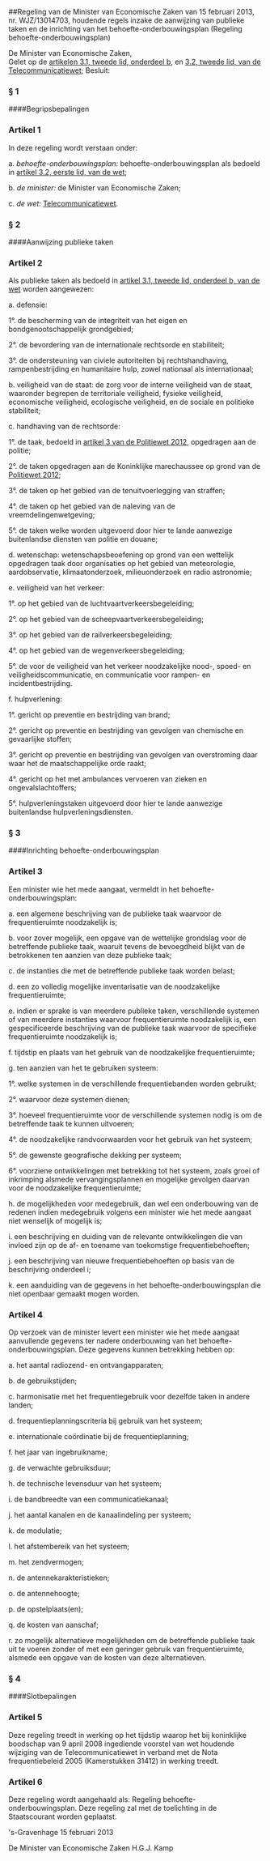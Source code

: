 <meta http-equiv='Content-Type' content='text/html; charset=utf-8' />

##Regeling van de Minister van Economische Zaken van 15 februari 2013, nr. WJZ/13014703, houdende regels inzake de aanwijzing van publieke taken en de inrichting van het behoefte-onderbouwingsplan (Regeling behoefte-onderbouwingsplan)

De Minister van Economische Zaken,  
Gelet op de [artikelen 3.1, tweede lid, onderdeel b](../../../../wet/telecommunicatiewet/BWBR0009950/README.md), en [3.2, tweede lid, van de Telecommunicatiewet](../../../../wet/telecommunicatiewet/BWBR0009950/README.md);
Besluit:     
### §  1  

####Begripsbepalingen

### Artikel  1  

In deze regeling wordt verstaan onder: 

a.  *behoefte-onderbouwingsplan:* behoefte-onderbouwingsplan als bedoeld in [artikel 3.2, eerste lid, van de wet](../../../../wet/telecommunicatiewet/BWBR0009950/README.md);  

b.  *de minister:* de Minister van Economische Zaken;  

c.  *de wet:* [Telecommunicatiewet](../../../../wet/telecommunicatiewet/BWBR0009950/README.md).   

### §  2  

####Aanwijzing publieke taken

### Artikel  2  

Als publieke taken als bedoeld in [artikel 3.1, tweede lid, onderdeel b, van de wet](../../../../wet/telecommunicatiewet/BWBR0009950/README.md) worden aangewezen: 

a. defensie: 

1°. de bescherming van de integriteit van het eigen en bondgenootschappelijk grondgebied;  

2°. de bevordering van de internationale rechtsorde en stabiliteit;  

3°. de ondersteuning van civiele autoriteiten bij rechtshandhaving, rampenbestrijding en humanitaire hulp, zowel nationaal als internationaal;    

b. veiligheid van de staat: de zorg voor de interne veiligheid van de staat, waaronder begrepen de territoriale veiligheid, fysieke veiligheid, economische veiligheid, ecologische veiligheid, en de sociale en politieke stabiliteit;  

c. handhaving van de rechtsorde: 

1°. de taak, bedoeld in [artikel 3 van de Politiewet 2012](../../../../wet/politiewet/2012/BWBR0031788/README.md), opgedragen aan de politie;  

2°. de taken opgedragen aan de Koninklijke marechaussee op grond van de [Politiewet 2012](../../../../wet/politiewet/2012/BWBR0031788/README.md);  

3°. de taken op het gebied van de tenuitvoerlegging van straffen;  

4°. de taken op het gebied van de naleving van de vreemdelingenwetgeving;  

5°. de taken welke worden uitgevoerd door hier te lande aanwezige buitenlandse diensten van politie en douane;    

d. wetenschap: wetenschapsbeoefening op grond van een wettelijk opgedragen taak door organisaties op het gebied van meteorologie, aardobservatie, klimaatonderzoek, milieuonderzoek en radio astronomie;  

e. veiligheid van het verkeer: 

1°. op het gebied van de luchtvaartverkeersbegeleiding;  

2°. op het gebied van de scheepvaartverkeersbegeleiding;  

3°. op het gebied van de railverkeersbegeleiding;  

4°. op het gebied van de wegenverkeersbegeleiding;  

5°. de voor de veiligheid van het verkeer noodzakelijke nood-, spoed- en veiligheidscommunicatie, en communicatie voor rampen- en incidentbestrijding.    

f. hulpverlening: 

1°. gericht op preventie en bestrijding van brand;  

2°. gericht op preventie en bestrijding van gevolgen van chemische en gevaarlijke stoffen;  

3°. gericht op preventie en bestrijding van gevolgen van overstroming daar waar het de maatschappelijke orde raakt;  

4°. gericht op het met ambulances vervoeren van zieken en ongevalslachtoffers;  

5°. hulpverleningstaken uitgevoerd door hier te lande aanwezige buitenlandse hulpverleningsdiensten.     

### §  3  

####Inrichting behoefte-onderbouwingsplan

### Artikel  3  

Een minister wie het mede aangaat, vermeldt in het behoefte-onderbouwingsplan: 

a. een algemene beschrijving van de publieke taak waarvoor de frequentieruimte noodzakelijk is;  

b. voor zover mogelijk, een opgave van de wettelijke grondslag voor de betreffende publieke taak, waaruit tevens de bevoegdheid blijkt van de betrokkenen ten aanzien van deze publieke taak;  

c. de instanties die met de betreffende publieke taak worden belast;  

d. een zo volledig mogelijke inventarisatie van de noodzakelijke frequentieruimte;  

e. indien er sprake is van meerdere publieke taken, verschillende systemen of van meerdere instanties waarvoor frequentieruimte noodzakelijk is, een gespecificeerde beschrijving van de publieke taak waarvoor de specifieke frequentieruimte noodzakelijk is;  

f. tijdstip en plaats van het gebruik van de noodzakelijke frequentieruimte;  

g. ten aanzien van het te gebruiken systeem: 

1°. welke systemen in de verschillende frequentiebanden worden gebruikt;  

2°. waarvoor deze systemen dienen;  

3°. hoeveel frequentieruimte voor de verschillende systemen nodig is om de betreffende taak te kunnen uitvoeren;  

4°. de noodzakelijke randvoorwaarden voor het gebruik van het systeem;  

5°. de gewenste geografische dekking per systeem;  

6°. voorziene ontwikkelingen met betrekking tot het systeem, zoals groei of inkrimping alsmede vervangingsplannen en mogelijke gevolgen daarvan voor de noodzakelijke frequentieruimte;    

h. de mogelijkheden voor medegebruik, dan wel een onderbouwing van de redenen indien medegebruik volgens een minister wie het mede aangaat niet wenselijk of mogelijk is;  

i. een beschrijving en duiding van de relevante ontwikkelingen die van invloed zijn op de af- en toename van toekomstige frequentiebehoeften;  

j. een beschrijving van nieuwe frequentiebehoeften op basis van de beschrijving onderdeel i;  

k. een aanduiding van de gegevens in het behoefte-onderbouwingsplan die niet openbaar gemaakt mogen worden.   

### Artikel  4  

Op verzoek van de minister levert een minister wie het mede aangaat aanvullende gegevens ter nadere onderbouwing van het behoefte-onderbouwingsplan. Deze gegevens kunnen betrekking hebben op: 

a. het aantal radiozend- en ontvangapparaten;  

b. de gebruikstijden;  

c. harmonisatie met het frequentiegebruik voor dezelfde taken in andere landen;  

d. frequentieplanningscriteria bij gebruik van het systeem;  

e. internationale coördinatie bij de frequentieplanning;  

f. het jaar van ingebruikname;  

g. de verwachte gebruiksduur;  

h. de technische levensduur van het systeem;  

i. de bandbreedte van een communicatiekanaal;  

j. het aantal kanalen en de kanaalindeling per systeem;  

k. de modulatie;  

l. het afstembereik van het systeem;  

m. het zendvermogen;  

n. de antennekarakteristieken;  

o. de antennehoogte;  

p. de opstelplaats(en);  

q. de kosten van aanschaf;  

r. zo mogelijk alternatieve mogelijkheden om de betreffende publieke taak uit te voeren zonder of met een geringer gebruik van frequentieruimte, alsmede een opgave van de kosten van deze alternatieven.   

### §  4  

####Slotbepalingen

### Artikel  5  

Deze regeling treedt in werking op het tijdstip waarop het bij koninklijke boodschap van 9 april 2008 ingediende voorstel van wet houdende wijziging van de Telecommunicatiewet in verband met de Nota frequentiebeleid 2005 (Kamerstukken 31412) in werking treedt. 

### Artikel  6  

Deze regeling wordt aangehaald als: Regeling behoefte-onderbouwingsplan. 
Deze regeling zal met de toelichting in de Staatscourant worden geplaatst.   

's-Gravenhage 
15 februari 2013   

De 
Minister van Economische Zaken 
H.G.J. Kamp     
